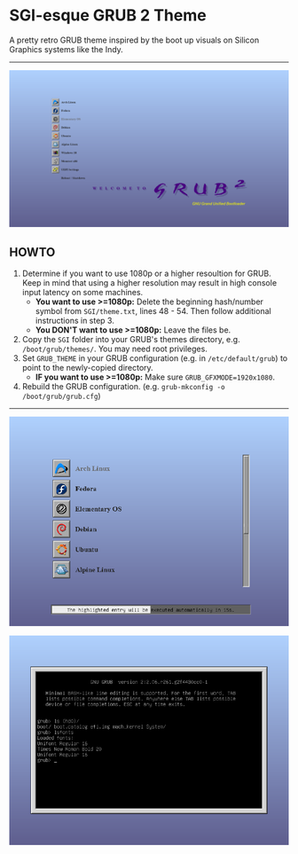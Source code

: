 # SGI-esque GRUB 2 Theme

A pretty retro GRUB theme inspired by the boot up visuals on Silicon Graphics systems like the Indy.

----

![Theme in 1080p](_screenshots/boot_1080.png)

## HOWTO
1. Determine if you want to use 1080p or a higher resoultion for GRUB. Keep in mind that using a higher resolution may result in high console input latency on some machines.
    * **You want to use >=1080p:** Delete the beginning hash/number symbol from `SGI/theme.txt`, lines 48 - 54. Then follow additional instructions in step 3.
    * **You DON'T want to use >=1080p:** Leave the files be.
2. Copy the `SGI` folder into your GRUB's themes directory, e.g. `/boot/grub/themes/`. You may need root privileges.
3. Set `GRUB_THEME` in your GRUB configuration (e.g. in `/etc/default/grub`) to point to the newly-copied directory.
    * **IF you want to use >=1080p:** Make sure `GRUB_GFXMODE=1920x1080`.
4. Rebuild the GRUB configuration. (e.g. `grub-mkconfig -o /boot/grub/grub.cfg`)

----

![Theme in 800x600 (menu)](_screenshots/boot_600_1.png)

![Theme in 800x600 (terminal)](_screenshots/boot_600_2.png)